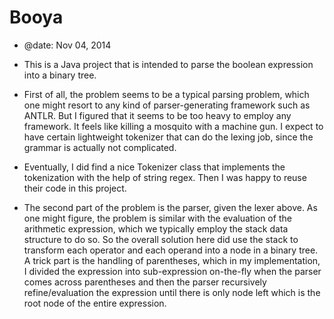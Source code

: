 Booya
==================
*  @date:    Nov 04, 2014


* This is a Java project that is intended to parse the boolean expression 
 into a binary tree. 

* First of all, the problem seems to be a typical parsing problem, which
one might resort to any kind of parser-generating framework such as ANTLR.
But I figured that it seems to be too heavy to employ any framework. It 
feels like killing a mosquito with a machine gun. I expect to have certain
lightweight tokenizer that can do the lexing job, since the grammar is 
actually not complicated. 

* Eventually, I did find a nice Tokenizer class that implements the tokenization
with the help of string regex. Then I was happy to reuse their code in 
this project. 

* The second part of the problem is the parser, given the lexer above. As 
one might figure, the problem is similar with the evaluation of the 
arithmetic expression, which we typically employ the stack data structure
to do so. So the overall solution here did use the stack to transform each
operator and each operand into a node in a binary tree. A trick part is
the handling of parentheses, which in my implementation, I divided the 
expression into sub-expression on-the-fly when the parser comes across 
parentheses and then the parser recursively refine/evaluation the expression
until there is only node left which is the root node of the entire expression.



